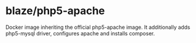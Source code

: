 # blaze/php5-apache

Docker image inheriting the official php5-apache image. 
It additionally adds php5-mysql driver, configures apache and installs composer.
